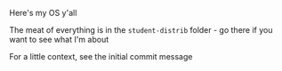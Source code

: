 Here's my OS y'all

The meat of everything is in the `student-distrib` folder - go there if you want to see what I'm about

For a little context, see the initial commit message
